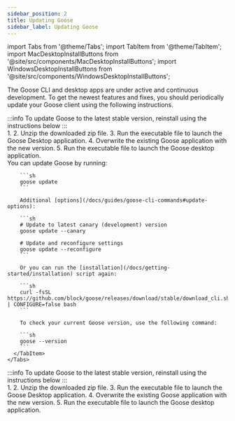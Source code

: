 ```yaml
---
sidebar_position: 2
title: Updating Goose
sidebar_label: Updating Goose
---
```


import Tabs from '@theme/Tabs';
import TabItem from '@theme/TabItem';
import MacDesktopInstallButtons from '@site/src/components/MacDesktopInstallButtons';
import WindowsDesktopInstallButtons from '@site/src/components/WindowsDesktopInstallButtons';

The Goose CLI and desktop apps are under active and continuous development. To get the newest features and fixes, you should periodically update your Goose client using the following instructions.

<Tabs>
  <TabItem value="mac" label="macOS" default>
    <Tabs groupId="interface">
      <TabItem value="ui" label="Goose Desktop" default>
        :::info
        To update Goose to the latest stable version, reinstall using the instructions below
        :::
        <div style={{ marginTop: '1rem' }}>
          1. <MacDesktopInstallButtons/>
          2. Unzip the downloaded zip file.
          3. Run the executable file to launch the Goose Desktop application.
          4. Overwrite the existing Goose application with the new version.
          5. Run the executable file to launch the Goose desktop application.
        </div>
      </TabItem>
      <TabItem value="cli" label="Goose CLI">
        You can update Goose by running:

        ```sh
        goose update
        ```

        Additional [options](/docs/guides/goose-cli-commands#update-options):
        
        ```sh
        # Update to latest canary (development) version
        goose update --canary

        # Update and reconfigure settings
        goose update --reconfigure
        ```

        Or you can run the [installation](/docs/getting-started/installation) script again:

        ```sh
        curl -fsSL https://github.com/block/goose/releases/download/stable/download_cli.sh | CONFIGURE=false bash
        ```

        To check your current Goose version, use the following command:

        ```sh
        goose --version
        ```
      </TabItem>
    </Tabs>
  </TabItem>

  <TabItem value="windows" label="Windows">
    <Tabs groupId="interface">
      <TabItem value="ui" label="Goose Desktop" default>
        :::info
        To update Goose to the latest stable version, reinstall using the instructions below
        :::
        <div style={{ marginTop: '1rem' }}>
          1. <WindowsDesktopInstallButtons/>
          2. Unzip the downloaded zip file.
          3. Run the executable file to launch the Goose Desktop application.
          4. Overwrite the existing Goose application with the new version.
          5. Run the executable file to launch the Goose desktop application.
        </div>
      </TabItem>
    </Tabs>
  </TabItem>
</Tabs>